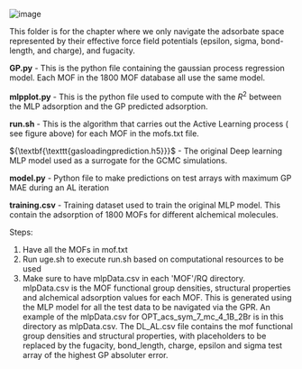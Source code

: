 ![image](https://github.com/theOsaroJ/Active-Learning-of-alchemical-adsorption-simulations-towards-a-universal-adsorption-model/assets/64130121/345c5b89-2c40-4b13-9d80-51c2a9b401d9)

This folder is for the chapter where we only navigate the adsorbate space represented by their effective force field potentials (epsilon, sigma, bond-length, and charge), and fugacity.


${\textbf{GP.py}}$ - This is the python file containing the gaussian process regression model. Each MOF in the 1800 MOF database all use the same model.

${\textbf{mlpplot.py}}$ - This is the python file used to compute with the ${R^2}$ between the MLP adsorption and the GP predicted adsorption.

${\textbf{run.sh}}$ - This is the algorithm that carries out the Active Learning process ( see figure above) for each MOF in the mofs.txt file.

${\textbf{\texttt{gasloadingprediction.h5}}}$ - The original Deep learning MLP model used as a surrogate for the GCMC simulations.

${\textbf{model.py}}$ - Python file to make predictions on test arrays with maximum GP MAE during an AL iteration

${\textbf{training.csv}}$ -  Training dataset used to train the original MLP model. This contain the adsorption of 1800 MOFs for different alchemical molecules.

Steps:
1. Have all the MOFs in mof.txt
2. Run uge.sh to execute run.sh based on computational resources to be used
3. Make sure to have mlpData.csv in each 'MOF'/RQ directory. mlpData.csv is the MOF functional group densities, structural properties and alchemical adsorption values for each MOF. This is generated using the MLP model for all the test data to be navigated via the GPR. An example of the mlpData.csv for OPT_acs_sym_7_mc_4_1B_2Br is in this directory as mlpData.csv. The DL_AL.csv file contains the mof functional group densities and structural properties, with placeholders to be replaced by the fugacity, bond_length, charge, epsilon and sigma test array of the highest GP absoluter error.
